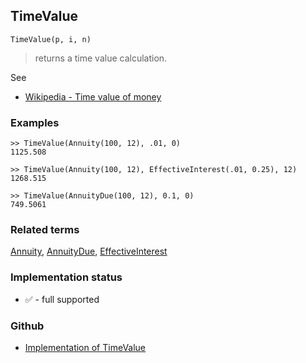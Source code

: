 ## TimeValue

```
TimeValue(p, i, n)
```

> returns a time value calculation.
  

See
* [Wikipedia - Time value of money](https://en.wikipedia.org/wiki/Time_value_of_money)
 
 
### Examples

```
>> TimeValue(Annuity(100, 12), .01, 0)
1125.508

>> TimeValue(Annuity(100, 12), EffectiveInterest(.01, 0.25), 12)
1268.515

>> TimeValue(AnnuityDue(100, 12), 0.1, 0) 
749.5061
```

### Related terms 
[Annuity](Annuity.md), [AnnuityDue](AnnuityDue.md), [EffectiveInterest](EffectiveInterest.md)






### Implementation status

* &#x2705; - full supported

### Github

* [Implementation of TimeValue](https://github.com/axkr/symja_android_library/blob/master/symja_android_library/matheclipse-core/src/main/java/org/matheclipse/core/builtin/FinancialFunctions.java#L112) 
